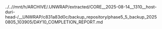 ../..//mnt/h/ARCHIVE/.UNWRAP/extracted/CORE__2025-08-14__1310__host-duri-head-/__UNWRAP/c831a83d0c/backup_repository/phase5_5_backup_20250805_103905/DAY10_COMPLETION_REPORT.md